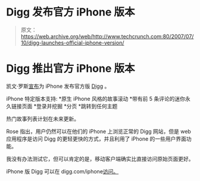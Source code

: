 # Digg 发布官方 iPhone 版本

> 原文：<https://web.archive.org/web/http://www.techcrunch.com:80/2007/07/10/digg-launches-official-iphone-version/>

# Digg 推出官方 iPhone 版本

凯文·罗斯[宣布](https://web.archive.org/web/20220521051452/http://blog.digg.com/?p=86)为 iPhone 发布官方版 [Digg](https://web.archive.org/web/20220521051452/http://www.crunchbase.com/company/digg) 。

iPhone 特定版本支持:
*原生 iPhone 风格的故事滚动
*带有前 5 条评论的迷你永久链接页面
*登录并挖掘
*分页
*跳转到任何主题

热门故事列表计划在未来更新。

Rose 指出，用户仍然可以在他们的 iPhone 上浏览正常的 Digg 网站，但是 web 应用程序是访问 Digg 的更轻更快的方式，并且利用了 iPhone 的一些用户界面功能。

我没有办法测试它，但可以肯定的是，移动客户端确实比直接访问原始页面更好。

iPhone 版 Digg 可以在 digg.com/iphone[访问。](https://web.archive.org/web/20220521051452/http://digg.com/iphone)